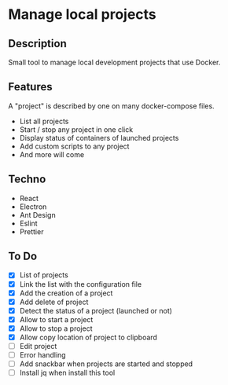 # Manage local projects

## Description

Small tool to manage local development projects that use Docker.

## Features

A "project" is described by one on many docker-compose files.

- List all projects
- Start / stop any project in one click
- Display status of containers of launched projects
- Add custom scripts to any project
- And more will come

## Techno

- React
- Electron
- Ant Design
- Eslint
- Prettier

## To Do

- [x] List of projects
- [x] Link the list with the configuration file
- [x] Add the creation of a project
- [x] Add delete of project
- [x] Detect the status of a project (launched or not)
- [x] Allow to start a project
- [x] Allow to stop a project
- [x] Allow copy location of project to clipboard
- [ ] Edit project
- [ ] Error handling
- [ ] Add snackbar when projects are started and stopped
- [ ] Install jq when install this tool

